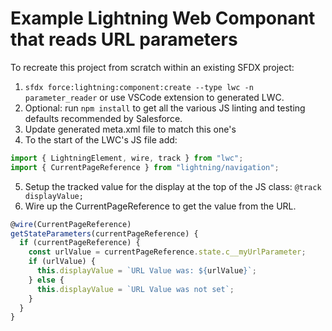 # Example Lightning Web Componant that reads URL parameters

To recreate this project from scratch within an existing SFDX project:

1. `sfdx force:lightning:component:create --type lwc -n parameter_reader` or use VSCode extension to generated LWC.
2. Optional: run `npm install` to get all the various JS linting and testing defaults recommended by Salesforce.
3. Update generated meta.xml file to match this one's
4. To the start of the LWC's JS file add:

```js
import { LightningElement, wire, track } from "lwc";
import { CurrentPageReference } from "lightning/navigation";
```

5. Setup the tracked value for the display at the top of the JS class: `@track displayValue;`
6. Wire up the CurrentPageReference to get the value from the URL.

```js
@wire(CurrentPageReference)
getStateParameters(currentPageReference) {
  if (currentPageReference) {
    const urlValue = currentPageReference.state.c__myUrlParameter;
    if (urlValue) {
      this.displayValue = `URL Value was: ${urlValue}`;
    } else {
      this.displayValue = `URL Value was not set`;
    }
  }
}
```
